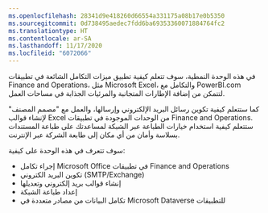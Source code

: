 ```yaml
---
ms.openlocfilehash: 28341d9e418260d66554a331175a08b17e0b5350
ms.sourcegitcommit: 0d738495aedec7fdd6ba69353360071884764fc2
ms.translationtype: HT
ms.contentlocale: ar-SA
ms.lasthandoff: 11/17/2020
ms.locfileid: "6072066"
---
```

في هذه الوحدة النمطية، سوف تتعلم كيفية تطبيق ميزات التكامل الشائعة في تطبيقات Finance and Operations، مثل Microsoft Excel، والتكامل مع PowerBI.com لتتمكن من إضافة الإطارات المتجانبة والمرئيات الجذابة في مساحات العمل.

كما ستتعلم كيفية تكوين رسائل البريد الإلكتروني وإرسالها، والعمل مع "مصمم المصنف" لإنشاء قوالب Excel من الوحدات الموجودة في تطبيقات Finance and Operations. ستتعلم كيفية استخدام خيارات الطباعة عبر الشبكة لمساعدتك على طباعة المستندات بسلاسة وأمان من أي مكان إلى طابعة الشركة عبر الإنترنت.

سوف تتعرف في هذه الوحدة على كيفية:

- إجراء تكامل Microsoft Office في تطبيقات Finance and Operations
- تكوين البريد الكتروني (SMTP/Exchange)
- إنشاء قوالب بريد إلكتروني وتعديلها
- إعداد طباعة الشبكة
- تكامل البيانات من مصادر متعددة في Microsoft Dataverse للتطبيقات

